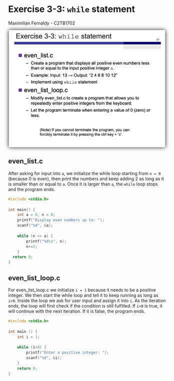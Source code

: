 # Exercise 3-3: `while` statement
Maximilian Fernaldy - C2TB1702

<p align='center'> <img src='./ex3-3.png' width=500> </p>

## even_list.c

After asking for input into `a`, we initialize the while loop starting from `n = 0` (because 0 is even), then print the numbers and keep adding 2 as long as it is smaller than or equal to `a`. Once it is larger than `a`, the `while` loop stops and the program ends.

```C
#include <stdio.h>

int main() {
    int a = 0, n = 0;
    printf("Display even numbers up to: ");
    scanf("%d", &a);

    while (n <= a) {
        printf("%d\n", n);
        n+=2;
    }
  return 0;
}
```

## even_list_loop.c

For even_list_loop.c we initialize `i = 1` because it needs to be a positive integer. We then start the while loop and tell it to keep running as long as `i>0`. Inside the loop we ask for user input and assign it into `i`. As the iteration ends, the loop will first check if the condition is still fulfilled. If `i>0` is true, it will continue with the next iteration. If it is false, the program ends.

```C
#include <stdio.h>

int main () {
    int i = 1;

    while (i>0) {
        printf("Enter a positive integer: ");
        scanf("%d", &i);
    }
    return 0;
}
```

[comment]: <> (Below is CSS code for the output HTML and pdf files. Don't touch them unless you know what you're doing.)

<style>
  figcaption{
    text-align:center;
    font-size:9pt
  }
  img{
    filter: drop-shadow(0px 0px 7px );
  }
</style>